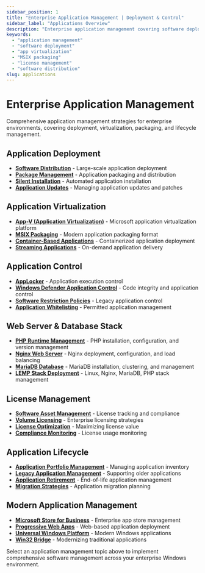 ```yaml
---
sidebar_position: 1
title: "Enterprise Application Management | Deployment & Control"
sidebar_label: "Applications Overview"
description: "Enterprise application management covering software deployment, virtualization, packaging, and license management strategies."
keywords: 
  - "application management"
  - "software deployment"
  - "app virtualization"
  - "MSIX packaging"
  - "license management"
  - "software distribution"
slug: applications
---
```


# Enterprise Application Management

Comprehensive application management strategies for enterprise environments, covering deployment, virtualization, packaging, and lifecycle management.

## Application Deployment

- **[Software Distribution](./software-distribution/)** - Large-scale application deployment
- **[Package Management](./package-management/)** - Application packaging and distribution
- **[Silent Installation](./silent-installation/)** - Automated application installation
- **[Application Updates](./app-updates/)** - Managing application updates and patches

## Application Virtualization

- **[App-V (Application Virtualization)](./app-v/)** - Microsoft application virtualization platform
- **[MSIX Packaging](./msix/)** - Modern application packaging format
- **[Container-Based Applications](./containers/)** - Containerized application deployment
- **[Streaming Applications](./streaming/)** - On-demand application delivery

## Application Control

- **[AppLocker](./applocker/)** - Application execution control
- **[Windows Defender Application Control](./wdac/)** - Code integrity and application control
- **[Software Restriction Policies](./software-restriction/)** - Legacy application control
- **[Application Whitelisting](./whitelisting/)** - Permitted application management

## Web Server & Database Stack

- **[PHP Runtime Management](./php/)** - PHP installation, configuration, and version management
- **[Nginx Web Server](./nginx/)** - Nginx deployment, configuration, and load balancing
- **[MariaDB Database](./mariadb/)** - MariaDB installation, clustering, and management
- **[LEMP Stack Deployment](./lemp-stack/)** - Linux, Nginx, MariaDB, PHP stack management

## License Management

- **[Software Asset Management](./sam/)** - License tracking and compliance
- **[Volume Licensing](./volume-licensing/)** - Enterprise licensing strategies
- **[License Optimization](./license-optimization/)** - Maximizing license value
- **[Compliance Monitoring](./compliance-monitoring/)** - License usage monitoring

## Application Lifecycle

- **[Application Portfolio Management](./portfolio-management/)** - Managing application inventory
- **[Legacy Application Management](./legacy-apps/)** - Supporting older applications
- **[Application Retirement](./app-retirement/)** - End-of-life application management
- **[Migration Strategies](./migration/)** - Application migration planning

## Modern Application Management

- **[Microsoft Store for Business](./store-business/)** - Enterprise app store management
- **[Progressive Web Apps](./pwa/)** - Web-based application deployment
- **[Universal Windows Platform](./uwp/)** - Modern Windows applications
- **[Win32 Bridge](./win32-bridge/)** - Modernizing traditional applications

Select an application management topic above to implement comprehensive software management across your enterprise Windows environment.